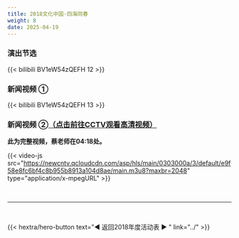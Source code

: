 ```yaml
---
title: 2018文化中国·四海同春
weight: 8
date: 2025-04-19
---
```


### 演出节选

{{<  bilibili BV1eW54zQEFH 12 >}}

### 新闻视频 ①

{{<  bilibili BV1eW54zQEFH 13 >}}

### 新闻视频 ②[（点击前往CCTV观看高清视频）](https://tv.cctv.com/2018/03/14/VIDEMtq4bKhRaiSrSse5YpfF180314.shtml)

**此为完整视频，蔡老师在04:18处。**

{{< video-js src="https://newcntv.qcloudcdn.com/asp/hls/main/0303000a/3/default/e9f58e8fc6bf4c8b955b8913a104d8ae/main.m3u8?maxbr=2048" type="application/x-mpegURL" >}}




<br>
<hr>
<br>

{{< hextra/hero-button text="◀ 返回2018年度活动表 ▶ " link="../" >}}

